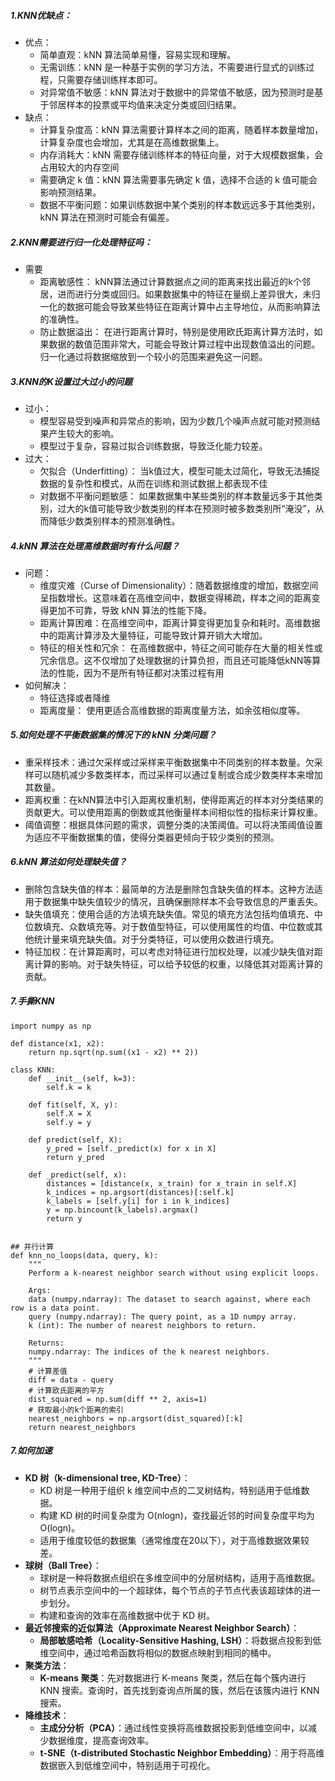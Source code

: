 ##### 1.KNN优缺点：
- 优点：
	- 简单直观：kNN 算法简单易懂，容易实现和理解。
	- 无需训练：kNN 是一种基于实例的学习方法，不需要进行显式的训练过程，只需要存储训练样本即可。
	- 对异常值不敏感：kNN 算法对于数据中的异常值不敏感，因为预测时是基于邻居样本的投票或平均值来决定分类或回归结果。
- 缺点：
	- 计算复杂度高：kNN 算法需要计算样本之间的距离，随着样本数量增加，计算复杂度也会增加，尤其是在高维数据集上。
	- 内存消耗大：kNN 需要存储训练样本的特征向量，对于大规模数据集，会占用较大的内存空间
	- 需要确定 k 值：kNN 算法需要事先确定 k 值，选择不合适的 k 值可能会影响预测结果。
	- 数据不平衡问题：如果训练数据中某个类别的样本数远远多于其他类别，kNN 算法在预测时可能会有偏差。
##### 2.KNN需要进行归一化处理特征吗：
- 需要
	- 距离敏感性： kNN算法通过计算数据点之间的距离来找出最近的k个邻居，进而进行分类或回归。如果数据集中的特征在量纲上差异很大，未归一化的数据可能会导致某些特征在距离计算中占主导地位，从而影响算法的准确性。
	- 防止数据溢出： 在进行距离计算时，特别是使用欧氏距离计算方法时，如果数据的数值范围非常大，可能会导致计算过程中出现数值溢出的问题。归一化通过将数据缩放到一个较小的范围来避免这一问题。
##### 3.KNN的K设置过大过小的问题
- 过小：
	- 模型容易受到噪声和异常点的影响，因为少数几个噪声点就可能对预测结果产生较大的影响。
	- 模型过于复杂，容易过拟合训练数据，导致泛化能力较差。
- 过大：
	- 欠拟合（Underfitting）： 当k值过大，模型可能太过简化，导致无法捕捉数据的复杂性和模式，从而在训练和测试数据上都表现不佳
	- 对数据不平衡问题敏感： 如果数据集中某些类别的样本数量远多于其他类别，过大的k值可能导致少数类别的样本在预测时被多数类别所“淹没”，从而降低少数类别样本的预测准确性。
##### 4.kNN 算法在处理高维数据时有什么问题？
- 问题：
	- 维度灾难（Curse of Dimensionality）：随着数据维度的增加，数据空间呈指数增长。这意味着在高维空间中，数据变得稀疏，样本之间的距离变得更加不可靠，导致 kNN 算法的性能下降。
	- 距离计算困难：在高维空间中，距离计算变得更加复杂和耗时。高维数据中的距离计算涉及大量特征，可能导致计算开销大大增加。
	- 特征的相关性和冗余： 在高维数据中，特征之间可能存在大量的相关性或冗余信息。这不仅增加了处理数据的计算负担，而且还可能降低kNN等算法的性能，因为不是所有特征都对决策过程有用
- 如何解决：
	- 特征选择或者降维
	- 距离度量： 使用更适合高维数据的距离度量方法，如余弦相似度等。
##### 5.如何处理不平衡数据集的情况下的 kNN 分类问题？
- 重采样技术：通过欠采样或过采样来平衡数据集中不同类别的样本数量。欠采样可以随机减少多数类样本，而过采样可以通过复制或合成少数类样本来增加其数量。
- 距离权重：在kNN算法中引入距离权重机制，使得距离近的样本对分类结果的贡献更大。可以使用距离的倒数或其他衡量样本间相似性的指标来计算权重。
- 阈值调整：根据具体问题的需求，调整分类的决策阈值。可以将决策阈值设置为适应不平衡数据集的值，使得分类器更倾向于较少类别的预测。
##### 6.kNN 算法如何处理缺失值？
- 删除包含缺失值的样本：最简单的方法是删除包含缺失值的样本。这种方法适用于数据集中缺失值较少的情况，且确保删除样本不会导致信息的严重丢失。
- 缺失值填充：使用合适的方法填充缺失值。常见的填充方法包括均值填充、中位数填充、众数填充等。对于数值型特征，可以使用属性的均值、中位数或其他统计量来填充缺失值。对于分类特征，可以使用众数进行填充。
- 特征加权：在计算距离时，可以考虑对特征进行加权处理，以减少缺失值对距离计算的影响。对于缺失特征，可以给予较低的权重，以降低其对距离计算的贡献。
##### 7.手撕KNN
```
import numpy as np

def distance(x1, x2):
	return np.sqrt(np.sum((x1 - x2) ** 2))

class KNN:
	def __init__(self, k=3):
		self.k = k

	def fit(self, X, y):
		self.X = X
		self.y = y

	def predict(self, X):
		y_pred = [self._predict(x) for x in X]
		return y_pred

	def _predict(self, x):
		distances = [distance(x, x_train) for x_train in self.X]
		k_indices = np.argsort(distances)[:self.k]
		k_labels = [self.y[i] for i in k_indices]
		y = np.bincount(k_labels).argmax()
		return y


## 并行计算
def knn_no_loops(data, query, k):
    """
    Perform a k-nearest neighbor search without using explicit loops.

    Args:
    data (numpy.ndarray): The dataset to search against, where each row is a data point.
    query (numpy.ndarray): The query point, as a 1D numpy array.
    k (int): The number of nearest neighbors to return.

    Returns:
    numpy.ndarray: The indices of the k nearest neighbors.
    """
    # 计算差值
    diff = data - query
    # 计算欧氏距离的平方
    dist_squared = np.sum(diff ** 2, axis=1)
    # 获取最小的k个距离的索引
    nearest_neighbors = np.argsort(dist_squared)[:k]
    return nearest_neighbors
```
##### 7.如何加速
- **KD 树（k-dimensional tree, KD-Tree）**：
    - KD 树是一种用于组织 k 维空间中点的二叉树结构，特别适用于低维数据。
    - 构建 KD 树的时间复杂度为 O(nlog⁡n)，查找最近邻的时间复杂度平均为 O(log⁡n)。
    - 适用于维度较低的数据集（通常维度在20以下），对于高维数据效果较差。
- **球树（Ball Tree）**：
    - 球树是一种将数据点组织在多维空间中的分层树结构，适用于高维数据。
    - 树节点表示空间中的一个超球体，每个节点的子节点代表该超球体的进一步划分。
    - 构建和查询的效率在高维数据中优于 KD 树。
- **最近邻搜索的近似算法（Approximate Nearest Neighbor Search）**：
    - **局部敏感哈希（Locality-Sensitive Hashing, LSH）**：将数据点投影到低维空间中，通过哈希函数将相似的数据点映射到相同的桶中。
- **聚类方法**：
    - **K-means 聚类**：先对数据进行 K-means 聚类，然后在每个簇内进行 KNN 搜索。查询时，首先找到查询点所属的簇，然后在该簇内进行 KNN 搜索。
- **降维技术**：
    - **主成分分析（PCA）**：通过线性变换将高维数据投影到低维空间中，以减少数据维度，提高查询效率。
    - **t-SNE（t-distributed Stochastic Neighbor Embedding）**：用于将高维数据嵌入到低维空间中，特别适用于可视化。